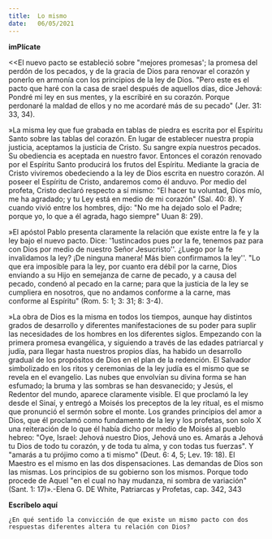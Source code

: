 ```yaml
---
title:  Lo mismo
date:   06/05/2021
---
```


**imPlícate**

<<El nuevo pacto se estableció sobre "mejores promesas'; la promesa del perdón de los pecados, y de la gracia de Dios para renovar el corazón y ponerlo en armonía con los principios de la ley de Dios. "Pero este es el pacto que haré con la casa de srael después de aquellos días, dice Jehová: Pondré mi ley en sus mentes, y la escribiré en su corazón. Porque perdonaré la maldad de ellos y no me acordaré más de su pecado" (Jer. 31: 33, 34).

»La misma ley que fue grabada en tablas de piedra es escrita por el Espíritu Santo sobre las tablas del corazón. En lugar de establecer nuestra propia justicia, aceptamos la justicia de Cristo. Su sangre expía nuestros pecados. Su obediencia es aceptada en nuestro favor. Entonces el corazón renovado por el Espíritu Santo producirá los frutos del Espíritu. Mediante la gracia de Cristo viviremos obedeciendo a la ley de Dios escrita en nuestro corazón. Al poseer el Espíritu de Cristo, andaremos como él anduvo. Por medio del profeta, Cristo declaró respecto a sí mismo: "El hacer tu voluntad, Dios mío, me ha agradado; y tu Ley está en medio de mi corazón" (Sal. 40: 8). Y cuando vivió entre los hombres, dijo: "No me ha dejado solo el Padre; porque yo, lo que a él agrada, hago siempre" Uuan 8: 29).

»El apóstol Pablo presenta claramente la relación que existe entre la fe y la ley bajo el nuevo pacto. Dice: '1ustincados pues por la fe, tenemos paz para con Dios por medio de nuestro Señor Jesucristo''. ¿Luego por la fe invalidamos la ley? ¡De ninguna manera! Más bien confirmamos la ley''. "Lo que era imposible para la ley, por cuanto era débil por la carne, Dios enviando a su Hijo en semejanza de carne de pecado, y a causa del pecado, condenó al pecado en la carne; para que la justicia de la ley se cumpliera en nosotros, que no andamos conforme a la carne, mas conforme al Espíritu" (Rom. 5: 1; 3: 31; 8: 3-4).

»La obra de Dios es la misma en todos los tiempos, aunque hay distintos grados de desarrollo y diferentes manifestaciones de su poder para suplir las necesidades de los hombres en los diferentes siglos. Empezando con la primera promesa evangélica, y siguiendo a través de las edades patriarcal y judía, para llegar hasta nuestros propios días, ha habido un desarrollo gradual de los propósitos de Dios en el plan de la redención. El Salvador simbolizado en los ritos y ceremonias de la ley judía es el mismo que se revela en el evangelio. Las nubes que envolvían su divina forma se han esfumado; la bruma y las sombras se han desvanecido; y Jesús, el Redentor del mundo, aparece claramente visible. El que proclamó la ley desde el Sinaí, y entregó a Moisés los preceptos de la ley ritual, es el mismo que pronunció el sermón sobre el monte. Los grandes principios del amor a Dios, que él proclamó como fundamento de la ley y los profetas, son solo X una reiteración de lo que él había dicho por medio de Moisés al pueblo hebreo: "Oye, Israel: Jehová nuestro Dios, Jehová uno es. Amarás a Jehová tu Dios de todo tu corazón, y de toda tu alma, y con todas tus fuerzas". Y "amarás a tu prójimo como a ti mismo" (Deut. 6: 4, 5; Lev. 19: 18). El Maestro es el mismo en las dos dispensaciones. Las demandas de Dios son las mismas. Los principios de su gobierno son los mismos. Porque todo procede de Aquel "en el cual no hay mudanza, ni sombra de variación" (Sant. 1: 17)».-Elena G. DE White, Patriarcas y Profetas, cap. 342, 343

**Escríbelo aquí**

`¿En qué sentido la convicción de que existe un mismo pacto con dos respuestas diferentes altera tu relación con Dios?`
